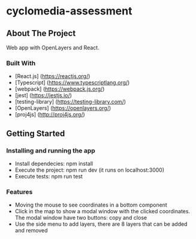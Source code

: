 # cyclomedia-assessment

## About The Project

Web app with OpenLayers and React.

### Built With

- [React.js] (https://reactjs.org/)
- [Typescript] (https://www.typescriptlang.org/)
- [webpack] (https://webpack.js.org/)
- [jest] (https://jestjs.io/)
- [testing-library] (https://testing-library.com/)
- [OpenLayers] (https://openlayers.org/)
- [proj4js] (http://proj4js.org/)

## Getting Started

### Installing and running the app

- Install dependecies: npm install
- Execute the project: npm run dev (it runs on localhost:3000)
- Execute tests: npm run test

### Features

- Moving the mouse to see coordinates in a bottom component
- Click in the map to show a modal window with the clicked coordinates. The modal window have two buttons: copy and close
- Use the side menu to add layers, there are 8 layers that can be added and removed
